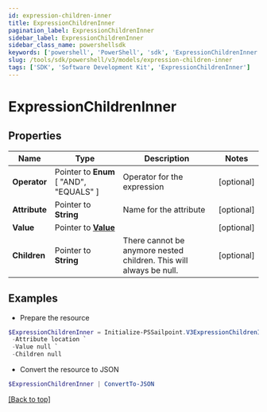 ```yaml
---
id: expression-children-inner
title: ExpressionChildrenInner
pagination_label: ExpressionChildrenInner
sidebar_label: ExpressionChildrenInner
sidebar_class_name: powershellsdk
keywords: ['powershell', 'PowerShell', 'sdk', 'ExpressionChildrenInner'] 
slug: /tools/sdk/powershell/v3/models/expression-children-inner
tags: ['SDK', 'Software Development Kit', 'ExpressionChildrenInner']
---
```



# ExpressionChildrenInner

## Properties

Name | Type | Description | Notes
------------ | ------------- | ------------- | -------------
**Operator** |  Pointer to  **Enum** [  "AND",    "EQUALS" ] | Operator for the expression | [optional] 
**Attribute** |  Pointer to **String** | Name for the attribute | [optional] 
**Value** |  Pointer to [**Value**](value) |  | [optional] 
**Children** |  Pointer to **String** | There cannot be anymore nested children. This will always be null. | [optional] 

## Examples

- Prepare the resource
```powershell
$ExpressionChildrenInner = Initialize-PSSailpoint.V3ExpressionChildrenInner  -Operator EQUALS `
 -Attribute location `
 -Value null `
 -Children null
```

- Convert the resource to JSON
```powershell
$ExpressionChildrenInner | ConvertTo-JSON
```


[[Back to top]](#) 

